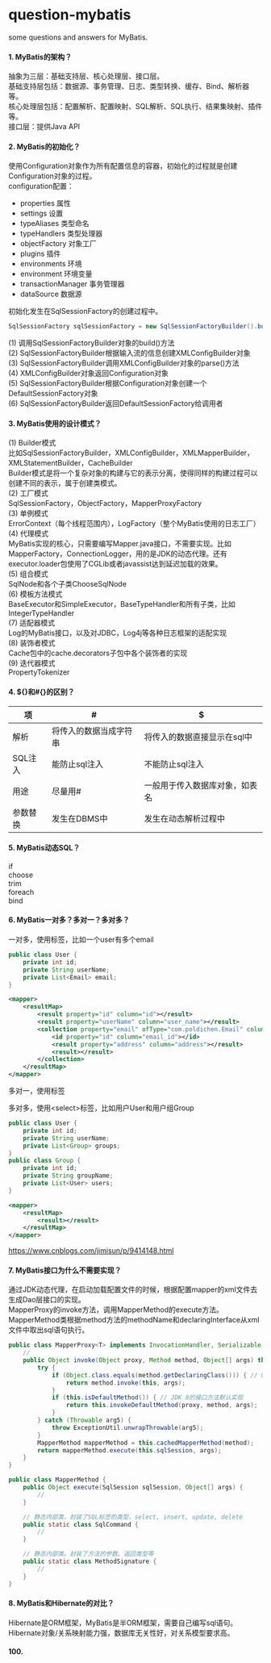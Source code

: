 # question-mybatis
some questions and answers for MyBatis.

#### 1. MyBatis的架构？
抽象为三层：基础支持层、核心处理层、接口层。<br>
基础支持层包括：数据源、事务管理、日志、类型转换、缓存、Bind、解析器等。<br>
核心处理层包括：配置解析、配置映射、SQL解析、SQL执行、结果集映射、插件等。<br>
接口层：提供Java API

#### 2. MyBatis的初始化？
使用Configuration对象作为所有配置信息的容器，初始化的过程就是创建Configuration对象的过程。<br>
configuration配置：
- properties 属性
- settings 设置
- typeAliases 类型命名
- typeHandlers 类型处理器
- objectFactory 对象工厂
- plugins 插件
- environments 环境
- environment 环境变量
- transactionManager 事务管理器
- dataSource 数据源

初始化发生在SqlSessionFactory的创建过程中。
```java
SqlSessionFactory sqlSessionFactory = new SqlSessionFactoryBuilder().build(inputStream);
```
(1) 调用SqlSessionFactoryBuilder对象的build()方法<br>
(2) SqlSessionFactoryBuilder根据输入流的信息创建XMLConfigBuilder对象<br>
(3) SqlSessionFactoryBuilder调用XMLConfigBuilder对象的parse()方法<br>
(4) XMLConfigBuilder对象返回Configuration对象<br>
(5) SqlSessionFactoryBuilder根据Configuration对象创建一个DefaultSessionFactory对象<br>
(6) SqlSessionFactoryBuilder返回DefaultSessionFactory给调用者

#### 3. MyBatis使用的设计模式？
(1) Builder模式<br>
比如SqlSessionFactoryBuilder，XMLConfigBuilder，XMLMapperBuilder，XMLStatementBuilder，CacheBuilder<br>
Builder模式是将一个复杂对象的构建与它的表示分离，使得同样的构建过程可以创建不同的表示，属于创建类模式。<br>
(2) 工厂模式<br>
SqlSessionFactory，ObjectFactory，MapperProxyFactory<br>
(3) 单例模式<br>
ErrorContext（每个线程范围内），LogFactory（整个MyBatis使用的日志工厂）<br>
(4) 代理模式<br>
MyBatis实现的核心，只需要编写Mapper.java接口，不需要实现。比如MapperFactory，ConnectionLogger，用的是JDK的动态代理。还有executor.loader包使用了CGLib或者javassist达到延迟加载的效果。<br>
(5) 组合模式<br>
SqlNode和各个子类ChooseSqlNode<br>
(6) 模板方法模式<br>
BaseExecutor和SimpleExecutor，BaseTypeHandler和所有子类，比如IntegerTypeHandler<br>
(7) 适配器模式<br>
Log的MyBatis接口，以及对JDBC，Log4j等各种日志框架的适配实现<br>
(8) 装饰者模式<br>
Cache包中的cache.decorators子包中各个装饰者的实现<br>
(9) 迭代器模式<br>
PropertyTokenizer

#### 4. ${}和#{}的区别？
项 | # | $
-|-|-
解析 | 将传入的数据当成字符串 | 将传入的数据直接显示在sql中
SQL注入 | 能防止sql注入 | 不能防止sql注入
用途 | 尽量用# | 一般用于传入数据库对象，如表名
参数替换 | 发生在DBMS中 | 发生在动态解析过程中

#### 5. MyBatis动态SQL？
if<br>
choose<br>
trim<br>
foreach<br>
bind<br>

#### 6. MyBatis一对多？多对一？多对多？
一对多，使用<collection>标签，比如一个user有多个email
```java
public class User {
	private int id;
	private String userName;
	private List<Email> email;
}
```
```xml
<mapper>
	<resultMap>
		<result property="id" column="id"></result>
		<result property="userName" column="user_name"></result>
		<collection property="email" ofType="com.poldichen.Email" column="user_id">
			<id property="id" column="email_id"></id>
			<result property="address" column="address"></result>
			<result></result>
		</collection>
	</resultMap>
</mapper>
```
多对一，使用<association>标签<br>

多对多，使用\<select>标签，比如用户User和用户组Group

```java
public class User {
	private int id;
	private String userName;
	private List<Group> groups;
}
public class Group {
	private int id;
	private String groupName;
	private List<User> users;
}
```
```xml
<mapper>
	<resultMap>
		<result></result>
	</resultMap>
</mapper>
```

https://www.cnblogs.com/jimisun/p/9414148.html

#### 7. MyBatis接口为什么不需要实现？
通过JDK动态代理，在启动加载配置文件的时候，根据配置mapper的xml文件去生成Dao层接口的实现。<br>
MapperProxy的invoke方法，调用MapperMethod的execute方法。<br>
MapperMethod类根据method方法的methodName和declaringInterface从xml文件中取出sql语句执行。<br>

```java
public class MapperProxy<T> implements InvocationHandler, Serializable {
	//
	public Object invoke(Object proxy, Method method, Object[] args) throws Throwable {
		try {
			if (Object.class.equals(method.getDeclaringClass())) { // Object中定义的方法，直接执行
				return method.invoke(this, args);
			}
			if (this.isDefaultMethod()) { // JDK 8的接口方法默认实现
				return this.invokeDefaultMethod(proxy, method, args);
			}
		} catch (Throwable arg5) {
			throw ExceptionUtil.unwrapThrowable(arg5);
		}
		MapperMethod mapperMethod = this.cachedMapperMethod(method);
		return mapperMethod.execute(this.sqlSession, args);
	}
}
```
```java
public class MapperMethod {
	public Object execute(SqlSession sqlSession, Object[] args) {
		//
	}

	// 静态内部类，封装了SQL标签的类型，select, insert, update, delete
	public static class SqlCommand {
		//
	}

	// 静态内部类。封装了方法的参数、返回类型等
	public static class MethodSignature {
		//
	}
}
```

#### 8. MyBatis和Hibernate的对比？
Hibernate是ORM框架，MyBatis是半ORM框架，需要自己编写sql语句。<br>
Hibernate对象/关系映射能力强，数据库无关性好，对关系模型要求高。




#### 100.
